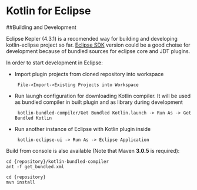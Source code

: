 Kotlin for Eclipse
==============

##Building and Development

Eclipse Kepler (4.3.1) is a recomended way for building and developing kotlin-eclipse project so far. [Eclipse SDK](http://download.eclipse.org/eclipse/downloads/drops4/R-4.3.1-201309111000/) version could be a good choise for development because of bundled sources for eclipse core and JDT plugins.

In order to start development in Eclipse:
 - Import plugin projects from cloned repository into workspace 
 
        File->Import->Existing Projects into Workspace

 - Run laungh configuration for downloading Kotlin compiler. It will be used as bundled compiler in built plugin and as library during development 
 
        kotlin-bundled-compiler/Get Bundled Kotlin.launch -> Run As -> Get Bundled Kotlin

 - Run another instance of Eclipse with Kotlin plugin inside 
 
        kotlin-eclipse-ui -> Run As -> Eclipse Application

Build from console is also available (Note that Maven **3.0.5** is required):

    cd {repository}/kotlin-bundled-compiler
    ant -f get_bundled.xml  

    cd {repository}
    mvn install

